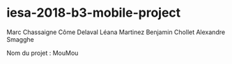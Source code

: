# iesa-2018-b3-mobile-project

Marc Chassaigne
Côme Delaval 
Léana Martinez
Benjamin Chollet
Alexandre Smagghe

Nom du projet : MouMou

